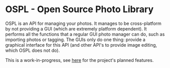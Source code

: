 
# OSPL - Open Source Photo Library

OSPL is an API for managing your photos. It manages to be cross-platform by not providing a GUI (which are extremely platform dependent). It performs all the functions that a regular GUI photo manager can do, such as importing photos or tagging. The GUIs only do one thing: provide a graphical interface for this API (and other API's to provide image editing, which OSPL does not do).

This is a work-in-progress, see [here](https://github.com/users/AngeloFrangione/projects/3/views/1) for the project's planned features.
